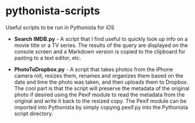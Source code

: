 # pythonista-scripts
Useful scripts to be run in Pythonista for iOS

- **Search IMDB.py** - A script that I find useful to quickly look up info on a movie title or a TV series.  The results of the query are displayed on the console screen and a Markdown version is copied to the clipboard for pasting to a text editor, etc.

- **PhotoToDropbox.py** - A script that takes photos from the iPhone camera roll, resizes them, renames and organizes them based on the date and time the photo was taken, and then uploads them to Dropbox.  The cool part is that the script will preserve the metadata of the original photo if desired using the Pexif module to read the metadata from the original and write it back to the resized copy.  The Pexif module can be imported into Pythonista by simply copying pexif.py into the Pythonista script directory.
